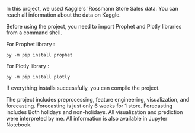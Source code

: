 In this project, we used Kaggle's 'Rossmann Store Sales data. You can reach all information about the data on Kaggle. 

Before using the project, you need to import Prophet and Plotly libraries from a command shell. 


For Prophet library :

```
py -m pip install prophet 

```
For Plotly library :

```
py -m pip install plotly 

```

If everything installs successfully, you can compile the project.

The project includes preprocessing, feature engineering, visualization, and forecasting. Forecasting is just only 6 weeks for 1 store. Forecasting includes  Both holidays and non-holidays. All visualization and prediction were interpreted by me. All information is also available in Jupyter Notebook.
